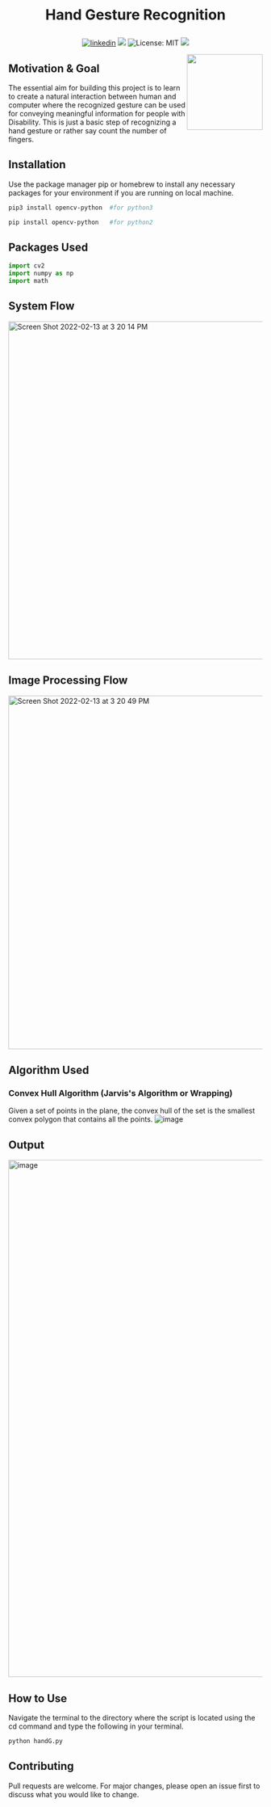 # <p align="center">Hand Gesture Recognition</p>
<p align="center"> 
<a href="https://www.linkedin.com/in/roy-ashish">
<img alt="linkedin" src="https://img.shields.io/badge/-Ashish Roy-blue?style=flat&logo=Linkedin&logoColor=white&link=https://www.linkedin.com/in/roy-ashish"></a>
<img src="https://img.shields.io/badge/Version-1.0.0-blue" />
<img alt="License: MIT" src="https://img.shields.io/badge/License-MIT-yellow.svg" target="_blank" />
<img src="https://img.shields.io/badge/Python-100%25-yellow?style=flat&logo=python&logoColor=yellow" />
</p><img align='right' src="https://user-images.githubusercontent.com/78773964/153772888-5aa1589a-6680-432b-8c5e-ed8c02e249a7.jpeg" width="150">

## Motivation & Goal 

The essential aim for building this project is to learn to create a natural interaction between human and computer where the recognized gesture can be used for conveying meaningful information for people with Disability. This is just a basic step of recognizing a hand gesture or rather say count the number of fingers.

## Installation

Use the package manager pip or homebrew to install any necessary packages for your environment if you are running on local machine.

```bash
pip3 install opencv-python  #for python3

pip install opencv-python   #for python2
```

## Packages Used

```python
import cv2
import numpy as np
import math
```

## System Flow

<img width="669" alt="Screen Shot 2022-02-13 at 3 20 14 PM" src="https://user-images.githubusercontent.com/78773964/153773643-476eb560-ea1c-479e-96c3-8dc0bebb2aaf.png">

## Image Processing Flow

<img width="700" alt="Screen Shot 2022-02-13 at 3 20 49 PM" src="https://user-images.githubusercontent.com/78773964/153773735-46c399a2-8398-44ba-b5aa-d31e701215ae.png">

## Algorithm Used

### Convex Hull Algorithm (Jarvis's Algorithm or Wrapping)
Given a set of points in the plane, the convex hull of the set is the smallest convex polygon that contains all the points.
![image](https://user-images.githubusercontent.com/78773964/153774013-5672087e-c478-4880-839f-0b72521d39fe.png)

## Output

<img width="1024" alt="image" src="https://user-images.githubusercontent.com/78773964/153773905-fe9650ec-e5c0-4a68-b9c4-3c300f39751b.png">

## How to Use

Navigate the terminal to the directory where the script is located using the cd command and type the following in your terminal.
```bash
python handG.py
```

## Contributing
Pull requests are welcome. For major changes, please open an issue first to discuss what you would like to change.
